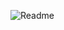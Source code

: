 ![Readme](https://github.com/ewan132/hwATQA7/assets/130132313/d06410ed-20d5-4e0f-ba28-ba1f89740438)
